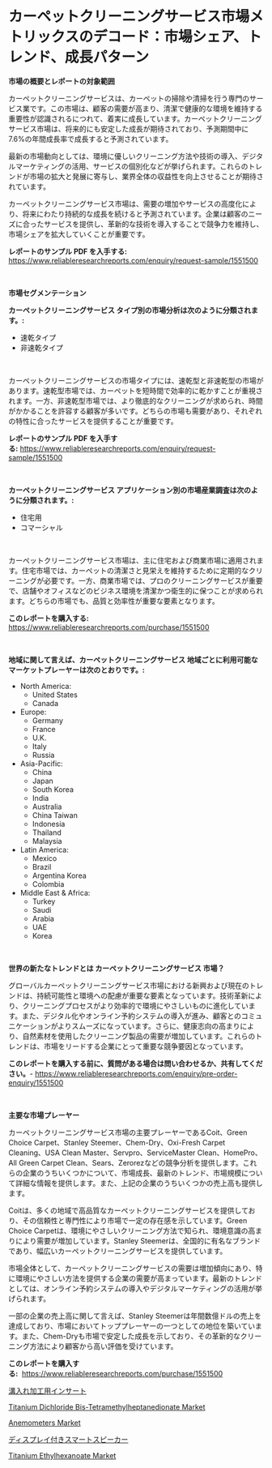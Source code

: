 <p><h1>カーペットクリーニングサービス市場メトリックスのデコード：市場シェア、トレンド、成長パターン</h1></p><p><strong>市場の概要とレポートの対象範囲</strong></p>
<p><p>カーペットクリーニングサービスは、カーペットの掃除や清掃を行う専門のサービス業です。この市場は、顧客の需要が高まり、清潔で健康的な環境を維持する重要性が認識されるにつれて、着実に成長しています。カーペットクリーニングサービス市場は、将来的にも安定した成長が期待されており、予測期間中に7.6%の年間成長率で成長すると予測されています。</p><p>最新の市場動向としては、環境に優しいクリーニング方法や技術の導入、デジタルマーケティングの活用、サービスの個別化などが挙げられます。これらのトレンドが市場の拡大と発展に寄与し、業界全体の収益性を向上させることが期待されています。</p><p>カーペットクリーニングサービス市場は、需要の増加やサービスの高度化により、将来にわたり持続的な成長を続けると予測されています。企業は顧客のニーズに合ったサービスを提供し、革新的な技術を導入することで競争力を維持し、市場シェアを拡大していくことが重要です。</p></p>
<p><strong>レポートのサンプル PDF を入手する:</strong> <a href="https://www.reliableresearchreports.com/enquiry/request-sample/1551500">https://www.reliableresearchreports.com/enquiry/request-sample/1551500</a></p>
<p>&nbsp;</p>
<p><strong>市場セグメンテーション</strong></p>
<p><strong>カーペットクリーニングサービス タイプ別の市場分析は次のように分類されます。:</strong></p>
<p><ul><li>速乾タイプ</li><li>非速乾タイプ</li></ul></p>
<p>&nbsp;</p>
<p><p>カーペットクリーニングサービスの市場タイプには、速乾型と非速乾型の市場があります。速乾型市場では、カーペットを短時間で効率的に乾かすことが重視されます。一方、非速乾型市場では、より徹底的なクリーニングが求められ、時間がかかることを許容する顧客が多いです。どちらの市場も需要があり、それぞれの特性に合ったサービスを提供することが重要です。</p></p>
<p><strong>レポートのサンプル PDF を入手する:</strong>&nbsp;<a href="https://www.reliableresearchreports.com/enquiry/request-sample/1551500">https://www.reliableresearchreports.com/enquiry/request-sample/1551500</a></p>
<p>&nbsp;</p>
<p><strong> カーペットクリーニングサービス アプリケーション別の市場産業調査は次のように分類されます。:</strong></p>
<p><ul><li>住宅用</li><li>コマーシャル</li></ul></p>
<p>&nbsp;</p>
<p><p>カーペットクリーニングサービス市場は、主に住宅および商業市場に適用されます。住宅市場では、カーペットの清潔さと見栄えを維持するために定期的なクリーニングが必要です。一方、商業市場では、プロのクリーニングサービスが重要で、店舗やオフィスなどのビジネス環境を清潔かつ衛生的に保つことが求められます。どちらの市場でも、品質と効率性が重要な要素となります。</p></p>
<p><strong>このレポートを購入する:</strong>&nbsp; <a href="https://www.reliableresearchreports.com/purchase/1551500">https://www.reliableresearchreports.com/purchase/1551500</a></p>
<p>&nbsp;</p>
<p><strong>地域に関して言えば、カーペットクリーニングサービス 地域ごとに利用可能なマーケットプレーヤーは次のとおりです。:</strong></p>
<p><ul>
    <li>
        North America:
        <ul>
            <li>United States</li>
            <li>Canada</li>
        </ul>
    </li>
    <li>
        Europe:
        <ul>
            <li>Germany</li>
            <li>France</li>
            <li>U.K.</li>
            <li>Italy</li>
            <li>Russia</li>
        </ul>
    </li>
    <li>
        Asia-Pacific:
        <ul>
            <li>China</li>
            <li>Japan</li>
            <li>South Korea</li>
            <li>India</li>
            <li>Australia</li>
            <li>China Taiwan</li>
            <li>Indonesia</li>
            <li>Thailand</li>
            <li>Malaysia</li>
        </ul>
    </li>
    <li>
        Latin America:
        <ul>
            <li>Mexico</li>
            <li>Brazil</li>
            <li>Argentina Korea</li>
            <li>Colombia</li>
        </ul>
    </li>
    <li>
        Middle East & Africa:
        <ul>
            <li>Turkey</li>
            <li>Saudi</li>
            <li>Arabia</li>
            <li>UAE</li>
            <li>Korea</li>
        </ul>
    </li>
    </ul></p>
<p>&nbsp;</p>
<p><strong>世界の新たなトレンドとは カーペットクリーニングサービス 市場？</strong></p>
<p><p>グローバルカーペットクリーニングサービス市場における新興および現在のトレンドは、持続可能性と環境への配慮が重要な要素となっています。技術革新により、クリーニングプロセスがより効率的で環境にやさしいものに進化しています。また、デジタル化やオンライン予約システムの導入が進み、顧客とのコミュニケーションがよりスムーズになっています。さらに、健康志向の高まりにより、自然素材を使用したクリーニング製品の需要が増加しています。これらのトレンドは、市場をリードする企業にとって重要な競争要因となっています。</p></p>
<p><strong>このレポートを購入する前に、質問がある場合は問い合わせるか、共有してください。</strong>- <a href="https://www.reliableresearchreports.com/enquiry/pre-order-enquiry/1551500">https://www.reliableresearchreports.com/enquiry/pre-order-enquiry/1551500</a></p>
<p>&nbsp;</p>
<p><strong>主要な市場プレーヤー</strong></p>
<p><p>カーペットクリーニングサービス市場の主要プレーヤーであるCoit、Green Choice Carpet、Stanley Steemer、Chem-Dry、Oxi-Fresh Carpet Cleaning、USA Clean Master、Servpro、ServiceMaster Clean、HomePro、All Green Carpet Clean、Sears、Zerorezなどの競争分析を提供します。これらの企業のうちいくつかについて、市場成長、最新のトレンド、市場規模について詳細な情報を提供します。また、上記の企業のうちいくつかの売上高も提供します。</p><p>Coitは、多くの地域で高品質なカーペットクリーニングサービスを提供しており、その信頼性と専門性により市場で一定の存在感を示しています。Green Choice Carpetは、環境にやさしいクリーニング方法で知られ、環境意識の高まりにより需要が増加しています。Stanley Steemerは、全国的に有名なブランドであり、幅広いカーペットクリーニングサービスを提供しています。</p><p>市場全体として、カーペットクリーニングサービスの需要は増加傾向にあり、特に環境にやさしい方法を提供する企業の需要が高まっています。最新のトレンドとしては、オンライン予約システムの導入やデジタルマーケティングの活用が挙げられます。</p><p>一部の企業の売上高に関して言えば、Stanley Steemerは年間数億ドルの売上を達成しており、市場においてトッププレーヤーの一つとしての地位を築いています。また、Chem-Dryも市場で安定した成長を示しており、その革新的なクリーニング方法により顧客から高い評価を受けています。</p></p>
<p><strong>このレポートを購入する:</strong>&nbsp;&nbsp;<a href="https://www.reliableresearchreports.com/purchase/1551500">https://www.reliableresearchreports.com/purchase/1551500</a></p>
<p><p><a href="https://medium.com/@saigekulas/%E3%82%B0%E3%83%AB%E3%83%BC%E3%83%93%E3%83%B3%E3%82%B0%E3%82%A4%E3%83%B3%E3%82%B5%E3%83%BC%E3%83%88%E5%B8%82%E5%A0%B4%E3%81%AE%E3%83%88%E3%83%AC%E3%83%B3%E3%83%89%E3%81%A8%E5%B8%82%E5%A0%B4%E5%88%86%E6%9E%90%E3%81%AF-2024%E5%B9%B4%E3%81%8B%E3%82%892031%E5%B9%B4%E3%81%BE%E3%81%A7%E3%81%AE%E6%9C%9F%E9%96%93%E3%81%AB%E4%BA%88%E6%B8%AC%E3%81%95%E3%82%8C%E3%81%A6%E3%81%84%E3%81%BE%E3%81%99-d384e2f861c1">溝入れ加工用インサート</a></p><p><a href="https://issuu.com/reportprime-2/docs/titanium-dichloride-bis-tetramethylheptanedionate-">Titanium Dichloride Bis-Tetramethylheptanedionate Market</a></p><p><a href="https://view.publitas.com/reportprime-1/anemometers-market-size-growth-outlook-from-2024-to-2031-projecting-at-markets-trends-analysis-by-application-regional-outlook-and-revenue/">Anemometers Market</a></p><p><a href="https://github.com/NashBeahan2023/Market-Research-Report-List-1/blob/main/58172767129.md">ディスプレイ付きスマートスピーカー</a></p><p><a href="https://issuu.com/reportprime-2/docs/titanium-ethylhexanoate-market-size-2030.pptx">Titanium Ethylhexanoate Market</a></p></p>